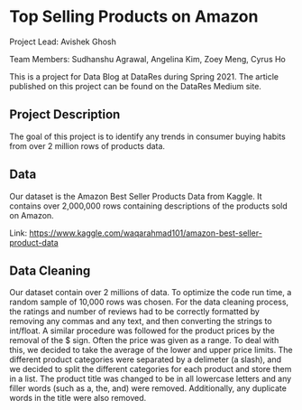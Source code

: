 # Top Selling Products on Amazon

Project Lead: Avishek Ghosh

Team Members: Sudhanshu Agrawal, Angelina Kim, Zoey Meng, Cyrus Ho

This is a project for Data Blog at DataRes during Spring 2021. The article published on this project can be found on the DataRes Medium site.

## Project Description
The goal of this project is to identify any trends in consumer buying habits from over 2 million rows of products data.

## Data
Our dataset is the Amazon Best Seller Products Data from Kaggle. It contains over 2,000,000 rows containing descriptions of the products sold on Amazon.

Link: https://www.kaggle.com/waqarahmad101/amazon-best-seller-product-data

## Data Cleaning
Our dataset contain over 2 millions of data. To optimize the code run time, a random sample of 10,000 rows was chosen. For the data cleaning process, the ratings and number of reviews had to be correctly formatted by removing any commas and any text, and then converting the strings to int/float. A similar procedure was followed for the product prices by the removal of the $ sign. Often the price was given as a range. To deal with this, we decided to take the average of the lower and upper price limits. The different product categories were separated by a delimeter (a slash), and we decided to split the different categories for each product and store them in a list. The product title was changed to be in all lowercase letters and any filler words (such as a, the, and) were removed. Additionally, any duplicate words in the title were also removed.
